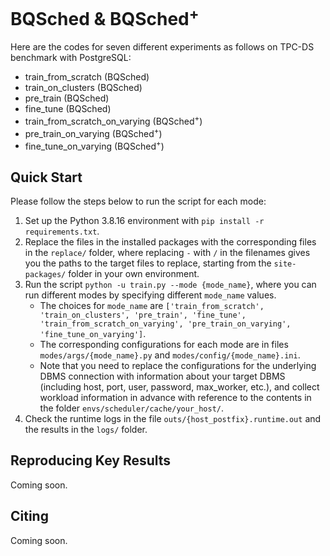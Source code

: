 # BQSched & BQSched<sup>+</sup>
Here are the codes for seven different experiments as follows on TPC-DS benchmark with PostgreSQL:

- train_from_scratch (BQSched)
- train_on_clusters (BQSched)
- pre_train (BQSched)
- fine_tune (BQSched)
- train_from_scratch_on_varying (BQSched<sup>+</sup>)
- pre_train_on_varying (BQSched<sup>+</sup>)
- fine_tune_on_varying (BQSched<sup>+</sup>)

## Quick Start

Please follow the steps below to run the script for each mode:

1. Set up the Python 3.8.16 environment with `pip install -r requirements.txt`.
2. Replace the files in the installed packages with the corresponding files in the `replace/` folder, where replacing `-` with `/` in the filenames gives you the paths to the target files to replace, starting from the `site-packages/` folder in your own environment.
3. Run the script `python -u train.py --mode {mode_name}`, where you can run different modes by specifying different `mode_name` values.
   - The choices for `mode_name` are `['train_from_scratch', 'train_on_clusters', 'pre_train', 'fine_tune', 'train_from_scratch_on_varying', 'pre_train_on_varying', 'fine_tune_on_varying']`.
   - The corresponding configurations for each mode are in files `modes/args/{mode_name}.py` and `modes/config/{mode_name}.ini`.
   - Note that you need to replace the configurations for the underlying DBMS connection with information about your target DBMS (including host, port, user, password, max_worker, etc.), and collect workload information in advance with reference to the contents in the folder `envs/scheduler/cache/your_host/`.
4. Check the runtime logs in the file `outs/{host_postfix}.runtime.out` and the results in the `logs/` folder.

## Reproducing Key Results

Coming soon.

## Citing

Coming soon.

